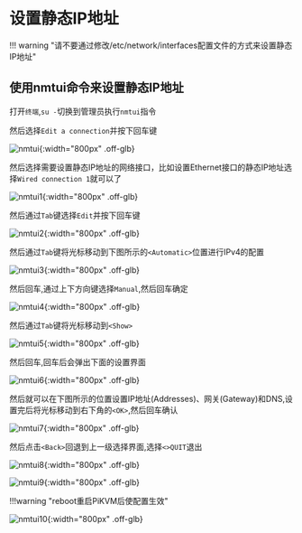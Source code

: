 # 设置静态IP地址

!!! warning "请不要通过修改/etc/network/interfaces配置文件的方式来设置静态IP地址"

## 使用nmtui命令来设置静态IP地址

打开`终端`,`su -`切换到管理员执行`nmtui`指令

然后选择`Edit a connection`并按下回车键

![nmtui](nmtui/nmtui.jpg){:width="800px" .off-glb}

然后选择需要设置静态IP地址的网络接口，比如设置Ethernet接口的静态IP地址选择`Wired connection 1`就可以了

![nmtui1](nmtui/nmtui1.jpg){:width="800px" .off-glb}

然后通过`Tab`键选择`Edit`并按下回车键

![nmtui2](nmtui/nmtui2.jpg){:width="800px" .off-glb}

然后通过`Tab`键将光标移动到下图所示的`<Automatic>`位置进行IPv4的配置

![nmtui3](nmtui/nmtui3.jpg){:width="800px" .off-glb}

然后回车,通过上下方向键选择`Manual`,然后回车确定

![nmtui4](nmtui/nmtui4.jpg){:width="800px" .off-glb}

然后通过`Tab`键将光标移动到`<Show>`

![nmtui5](nmtui/nmtui5.jpg){:width="800px" .off-glb}

然后回车,回车后会弹出下面的设置界面

![nmtui6](nmtui/nmtui6.jpg){:width="800px" .off-glb}

然后就可以在下图所示的位置设置IP地址(Addresses)、网关(Gateway)和DNS,设置完后将光标移动到右下角的`<OK>`,然后回车确认

![nmtui7](nmtui/nmtui7.jpg){:width="800px" .off-glb}

然后点击`<Back>`回退到上一级选择界面,选择`<>QUIT`退出

![nmtui8](nmtui/nmtui8.jpg){:width="800px" .off-glb}

![nmtui9](nmtui/nmtui9.jpg){:width="800px" .off-glb}

!!!warning "reboot重启PiKVM后使配置生效"


![nmtui10](nmtui/nmtui10.jpg){:width="800px" .off-glb}